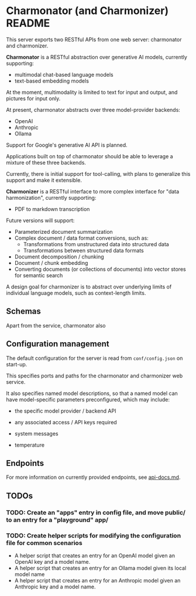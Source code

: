 # Charmonator (and Charmonizer) README

This server exports two RESTful APIs from one web server: charmonator and charmonizer.


**Charmonator** is a RESTful abstraction over generative AI models, currently supporting:

 - multimodal chat-based language models
 - text-based embedding models

At the moment, multimodality is limited to text for input and output, and pictures for input only.

At present, charmonator abstracts over three model-provider backends:

 - OpenAI
 - Anthropic
 - Ollama

Support for Google's generative AI API is planned.

Applications built on top of charmonator should be able to leverage a mixture of these three backends.

Currently, there is initial support for tool-calling, with plans to generalize this support and make it extensible.


**Charmonizer** is a RESTful interface to more complex interface for "data harmonization", currently supporting:

 - PDF to markdown transcription

Future versions will support:

 - Parameterized document summarization
 - Complex document / data format conversions, such as:
   + Transformations from unstructured data into structured data 
   + Transformations between structured data formats
 - Document decomposition / chunking
 - Document / chunk embedding
 - Converting documents (or collections of documents) into vector stores for semantic search

A design goal for charmonizer is to abstract over underlying limits of individual language models, such as context-length limits.


## Schemas

Apart from the service, charmonator also 



## Configuration management

The default configuration for the server is read from `conf/config.json` on start-up.

This specifies ports and paths for the charmonator and charmonizer web service.

It also specifies named model descriptions, so that a named model can have model-specific parameters preconfigured, which may include:

 - the specific model provider / backend API
 - any associated access / API keys required

 - system messages
 - temperature 


## Endpoints

For more information on currently provided endpoints, see [api-docs.md](./docs/api-docs.md).


## TODOs


### TODO: Create an "apps" entry in config file, and move public/ to an entry for a "playground" app/


### TODO: Create helper scripts for modifying the configuration file for common scenarios

 - A helper script that creates an entry for an OpenAI model given an OpenAI key and a model name.
 - A helper script that creates an entry for an Ollama model given its local model name
 - A helper script that creates an entry for an Anthropic model given an Anthropic key and a model name.

